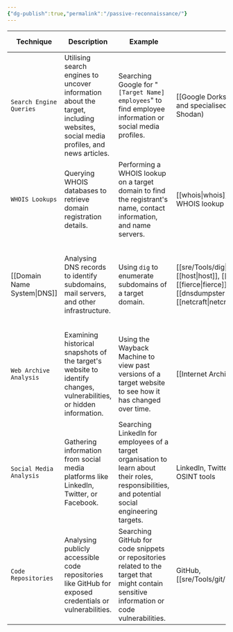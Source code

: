 ```yaml
---
{"dg-publish":true,"permalink":"/passive-reconnaissance/"}
---
```



| Technique                   | Description                                                                                                                     | Example                                                                                                                                           | Tools                                                                                                | Risk of Detection                                                                                      |
| --------------------------- | ------------------------------------------------------------------------------------------------------------------------------- | ------------------------------------------------------------------------------------------------------------------------------------------------- | ---------------------------------------------------------------------------------------------------- | ------------------------------------------------------------------------------------------------------ |
| `Search Engine Queries`     | Utilising search engines to uncover information about the target, including websites, social media profiles, and news articles. | Searching Google for "`[Target Name] employees`" to find employee information or social media profiles.                                           | [[Google Dorks\|google]], DuckDuckGo, Bing, and specialised search engines (e.g., Shodan)            | Very Low: Search engine queries are normal internet activity and unlikely to trigger alerts.           |
| `WHOIS Lookups`             | Querying WHOIS databases to retrieve domain registration details.                                                               | Performing a WHOIS lookup on a target domain to find the registrant's name, contact information, and name servers.                                | [[whois\|whois]] command-line tool, online WHOIS lookup services                                            | Very Low: WHOIS queries are legitimate and do not raise suspicion.                                     |
| [[Domain Name System\|DNS]] | Analysing DNS records to identify subdomains, mail servers, and other infrastructure.                                           | Using `dig` to enumerate subdomains of a target domain.                                                                                           | [[sre/Tools/dig\|dig]], [[nslookup\|nslookup]], [[host\|host]], [[dnsenum\|dnsenum]], [[fierce\|fierce]], [[dnsrecon\|dnsrecon]],[[dnsdumpster\|dnsdumpster]], [[netcraft\|netcraft]] | Very Low: DNS queries are essential for internet browsing and are not typically flagged as suspicious. |
| `Web Archive Analysis`      | Examining historical snapshots of the target's website to identify changes, vulnerabilities, or hidden information.             | Using the Wayback Machine to view past versions of a target website to see how it has changed over time.                                          | [[Internet Archive\|Internet Archive]]                                                                                  | Very Low: Accessing archived versions of websites is a normal activity.                                |
| `Social Media Analysis`     | Gathering information from social media platforms like LinkedIn, Twitter, or Facebook.                                          | Searching LinkedIn for employees of a target organisation to learn about their roles, responsibilities, and potential social engineering targets. | LinkedIn, Twitter, Facebook, specialised OSINT tools                                                 | Very Low: Accessing public social media profiles is not considered intrusive.                          |
| `Code Repositories`         | Analysing publicly accessible code repositories like GitHub for exposed credentials or vulnerabilities.                         | Searching GitHub for code snippets or repositories related to the target that might contain sensitive information or code vulnerabilities.        | GitHub, [[sre/Tools/git/implementation/Gitlab\|GitLab]]                                                                                   | Very Low: Code repositories are meant for public access, and searching them is not suspicious.         |